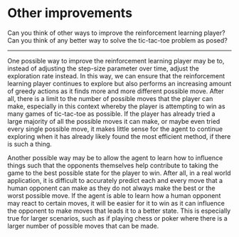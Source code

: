 # Other improvements

Can you think of other ways to improve the reinforcement learning player? Can you think of any better way to solve the tic-tac-toe problem as posed?

---

One possible way to improve the reinforcement learning player may be to, instead of adjusting the step-size parameter over time, adjust the exploration rate instead. In this way, we can ensure that the reinforcement learning player continues to explore but also performs an increasing amount of greedy actions as it finds more and more different possible move. After all, there is a limit to the number of possible moves that the player can make, especially in this context whereby the player is attempting to win as many games of tic-tac-toe as possible. If the player has already tried a large majority of all the possible moves it can make, or maybe even tried every single possible move, it makes little sense for the agent to continue exploring when it has already likely found the most efficient method, if there is such a thing.

Another possible way may be to allow the agent to learn how to influence things such that the opponents themselves help contribute to taking the game to the best possible state for the player to win. After all, in a real world application, it is difficult to accurately predict each and every move that a human opponent can make as they do not always make the best or the worst possible move. If the agent is able to learn how a human opponent may react to certain moves, it will be easier for it to win as it can influence the opponent to make moves that leads it to a better state. This is especially true for larger scenarios, such as if playing chess or poker where there is a larger number of possible moves that can be made.